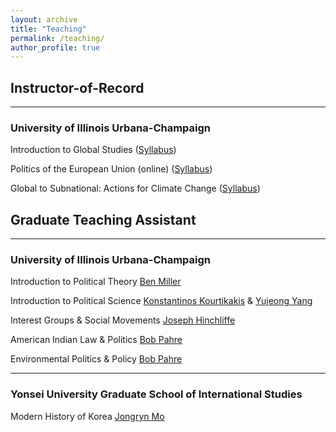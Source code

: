 ```yaml
---
layout: archive
title: "Teaching"
permalink: /teaching/
author_profile: true
---
```

## Instructor-of-Record
------
### University of Illinois Urbana-Champaign

Introduction to Global Studies ([Syllabus](/files/GLBL100_Syllabus.pdf))

Politics of the European Union (online)  ([Syllabus](/files/PS385_SU23.pdf))

Global to Subnational: Actions for Climate Change ([Syllabus](/files/GLBL296_Syllabus.pdf))

## Graduate Teaching Assistant
------
### University of Illinois Urbana-Champaign 

Introduction to Political Theory [Ben Miller](https://pol.illinois.edu/directory/profile/bm50)

Introduction to Political Science [Konstantinos Kourtikakis](https://pol.illinois.edu/directory/profile/kkourtik) & [Yujeong Yang]((https://pol.illinois.edu/directory/profile/yujeong)) 

Interest Groups & Social Movements [Joseph Hinchliffe](https://pol.illinois.edu/directory/profile/jjhinch)

American Indian Law & Politics [Bob Pahre](https://pol.illinois.edu/directory/profile/pahre)

Environmental Politics & Policy [Bob Pahre](https://pol.illinois.edu/directory/profile/pahre)

------
### Yonsei University Graduate School of International Studies

Modern History of Korea [Jongryn Mo](https://gsis1.yonsei.ac.kr/main/faculty.asp?mid=n01_04&act=view&sOpt=A&idx=25) 
